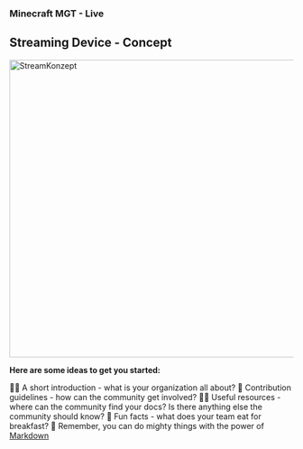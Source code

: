 ### Minecraft MGT - Live

## Streaming Device - Concept
<img width="527" alt="StreamKonzept" src="https://user-images.githubusercontent.com/69595339/170695896-9d6245f2-74d7-495c-85f1-56c364bfa2da.png">


**Here are some ideas to get you started:**

🙋‍♀️ A short introduction - what is your organization all about?
🌈 Contribution guidelines - how can the community get involved?
👩‍💻 Useful resources - where can the community find your docs? Is there anything else the community should know?
🍿 Fun facts - what does your team eat for breakfast?
🧙 Remember, you can do mighty things with the power of [Markdown](https://docs.github.com/github/writing-on-github/getting-started-with-writing-and-formatting-on-github/basic-writing-and-formatting-syntax)

